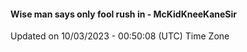 #### Wise man says only fool rush in - McKidKneeKaneSir
Updated on 10/03/2023 - 00:50:08 (UTC) Time Zone
